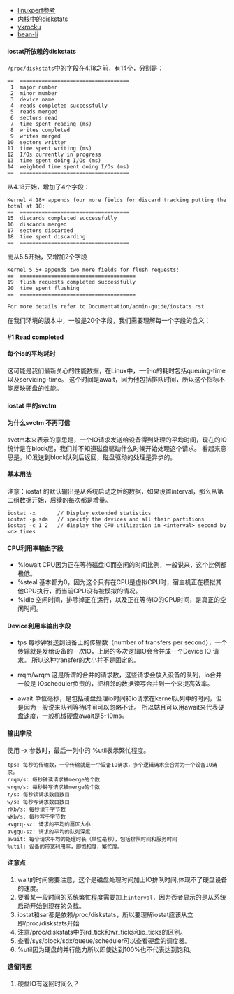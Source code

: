 - [linuxperf参考](linuxperf.com/?p=156)
- [内核中的diskstats](https://www.kernel.org/doc/Documentation/iostats.txt)
- [ykrocku](http://ykrocku.github.io/blog/2014/04/11/diskstats/)
- [bean-li](https://bean-li.github.io/dive-into-iostat/)


#### iostat所依赖的diskstats
`/proc/diskstats`中的字段在4.18之前，有14个，分别是：
```
==  ===================================
 1  major number
 2  minor mumber
 3  device name
 4  reads completed successfully
 5  reads merged
 6  sectors read
 7  time spent reading (ms)
 8  writes completed
 9  writes merged
10  sectors written
11  time spent writing (ms)
12  I/Os currently in progress
13  time spent doing I/Os (ms)
14  weighted time spent doing I/Os (ms)
==  ===================================
```
从4.18开始，增加了4个字段：
```
Kernel 4.18+ appends four more fields for discard tracking putting the total at 18:
==  ===================================
15  discards completed successfully
16  discards merged
17  sectors discarded
18  time spent discarding
==  ===================================
```
而从5.5开始，又增加2个字段
```
Kernel 5.5+ appends two more fields for flush requests:
==  =====================================
19  flush requests completed successfully
20  time spent flushing
==  =====================================

For more details refer to Documentation/admin-guide/iostats.rst
```

在我们环境的版本中，一般是20个字段，我们需要理解每一个字段的含义：

#### #1 Read completed



#### 每个io的平均耗时
这可能是我们最新关心的性能数据，在Linux中，一个io的耗时包括queuing-time以及servicing-time。
这个时间是await，因为他包括排队时间，所以这个指标不能反映硬盘的性能。

#### iostat 中的svctm
#### 为什么svctm 不再可信
svctm本来表示的意思是，一个IO请求发送给设备得到处理的平均时间，现在的IO统计是在block层，我们并不知道磁盘驱动什么时候开始处理这个请求。
看起来意思是，IO发送到block队列后返回，磁盘驱动的处理是异步的。


#### 基本用法
注意：iostat 的默认输出是从系统启动之后的数据，如果设置interval，那么从第二组数据开始，后续的每次都是增量。
```
iostat -x       // Display extended statistics
iostat -p sda   // specify the devices and all their partitions
iostat -c 1 2   // display the CPU utilization in <interval> second by <n> times
```

#### CPU利用率输出字段
- %iowait
CPU因为正在等待磁盘IO而空闲的时间比例，一般说来，这个比例都极低。
- %steal
基本都为0，因为这个只有在CPU是虚拟CPU时，宿主机正在模拟其他CPU执行，而当前CPU没有被模拟的情况。
- %idle
空闲时间，排除掉正在运行，以及正在等待IO的CPU时间，是真正的空闲时间。

#### Device利用率输出字段
- tps
每秒钟发送到设备上的传输数（number of transfers per second），一个传输就是发给设备的一次IO，上层的多次逻辑IO会合并成一个Device IO 请求。
所以这种transfer的大小并不是固定的。

- rrqm/wrqm
这是所谓的合并的请求数，这些请求会放入设备的队列，io合并一般是 IOscheduler负责的，把相邻的数据读写合并到一个来提高效率。

- await
单位毫秒，是包括硬盘处理io时间和io请求在kernel队列中的时间，但是因为一般说来队列等待时间可以忽略不计。
所以姑且可以用await来代表硬盘速度，一般机械硬盘await是5-10ms。



#### 输出字段
使用 –x 参数时，最后一列中的 %util表示繁忙程度。
```
tps: 每秒的传输数，一个传输就是一个设备IO请求，多个逻辑请求会合并为一个设备IO请求。
rrqm/s: 每秒钟读请求被merge的个数
wrqm/s: 每秒钟写请求被merge的个数
r/s: 每秒读请求数目数目
w/s: 每秒写请求数目数目
rKb/s: 每秒读千字节数
wKb/s: 每秒写千字节数
avgrq-sz: 请求的平均的扇区大小
avgqu-sz: 请求的平均的队列深度
await: 每个请求平均的处理时长（单位毫秒），包括排队时间和服务时间
%util: 设备的带宽利用率，即饱和度，繁忙度。
```

#### 注意点
1. wait的时间需要注意，这个是磁盘处理时间加上IO排队时间,体现不了硬盘设备的速度。
2. 要看某一段时间的系统繁忙程度需要加上`interval`，因为否者显示的是从系统启动开始到现在的负载。
3. iostat和sar都是依赖/proc/diskstats，所以要理解iostat应该从立即/proc/diskstats开始
4. 注意/proc/diskstats中的rd_tick和wr_ticks和io_ticks的区别。
5. 查看/sys/block/sdx/queue/scheduler可以查看硬盘的调度器。
6. %util因为硬盘的并行能力所以即使达到100%也不代表达到饱和。

#### 遗留问题
1. 硬盘IO有返回时间么？
